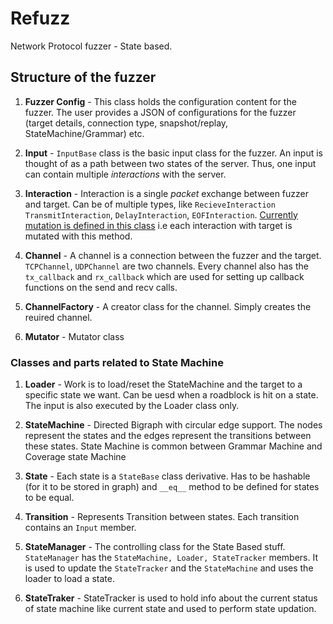 # Refuzz

Network Protocol fuzzer - State based.

## Structure of the fuzzer

1. **Fuzzer Config** - This class holds the configuration content for the fuzzer. The user provides a JSON of configurations for the fuzzer (target details, connection type, snapshot/replay, StateMachine/Grammar) etc.

2. **Input** - `InputBase` class is the basic input class for the fuzzer. An input is thought of as a path between two states of the server. Thus, one input can contain multiple *interactions* with the server.

3. **Interaction** - Interaction is a single *packet* exchange between fuzzer and target. Can be of multiple types, like `RecieveInteraction` `TransmitInteraction`, `DelayInteraction`, `EOFInteraction`. <u>Currently mutation is defined in this class</u> i.e each interaction with target is mutated with this method.

4. **Channel** - A channel is a connection between the fuzzer and the target. `TCPChannel`, `UDPChannel` are two channels. Every channel also has the `tx_callback` and `rx_callback` which are used for setting up callback functions on the send and recv calls.

5. **ChannelFactory** - A creator class for the channel. Simply creates the reuired channel.

6. **Mutator** - Mutator class

### Classes and parts related to State Machine

1. **Loader** - Work is to load/reset the StateMachine and the target to a specific state we want. Can be uesd when a roadblock is hit on a state.
The input is also executed by the Loader class only.

2. **StateMachine** - Directed Bigraph with circular edge support. The nodes represent the states and the edges represent the transitions between these states. State Machine is common between Grammar Machine and Coverage state Machine

3. **State** - Each state is a `StateBase` class derivative. Has to be hashable (for it to be stored in graph) and `__eq__` method to be defined for states to be equal.

4. **Transition** - Represents Transition between states. Each transition contains an `Input` member.

5. **StateManager** - The controlling class for the State Based stuff. `StateManager` has the `StateMachine, Loader, StateTracker` members. It is used to update the `StateTracker` and the `StateMachine` and uses the loader to load a state. 

6. **StateTraker** - StateTracker is used to hold info about the current status of state machine like current state and used to perform state updation.